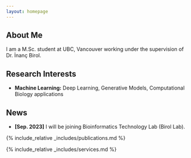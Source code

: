 ```yaml
---
layout: homepage
---
```


## About Me

I am a M.Sc. student at UBC, Vancouver working under the supervision of Dr. İnanç Birol. 

## Research Interests
- **Machine Learning:** Deep Learning, Generative Models, Computational Biology applications

## News

- **[Sep. 2023]** I will be joining Bioinformatics Technology Lab (Birol Lab).


{% include_relative _includes/publications.md %}

{% include_relative _includes/services.md %}
